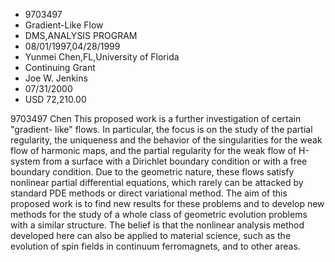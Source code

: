 
* 9703497
* Gradient-Like Flow
* DMS,ANALYSIS PROGRAM
* 08/01/1997,04/28/1999
* Yunmei Chen,FL,University of Florida
* Continuing Grant
* Joe W. Jenkins
* 07/31/2000
* USD 72,210.00

9703497 Chen This proposed work is a further investigation of certain "gradient-
like" flows. In particular, the focus is on the study of the partial regularity,
the uniqueness and the behavior of the singularities for the weak flow of
harmonic maps, and the partial regularity for the weak flow of H-system from a
surface with a Dirichlet boundary condition or with a free boundary condition.
Due to the geometric nature, these flows satisfy nonlinear partial differential
equations, which rarely can be attacked by standard PDE methods or direct
variational method. The aim of this proposed work is to find new results for
these problems and to develop new methods for the study of a whole class of
geometric evolution problems with a similar structure. The belief is that the
nonlinear analysis method developed here can also be applied to material
science, such as the evolution of spin fields in continuum ferromagnets, and to
other areas.

